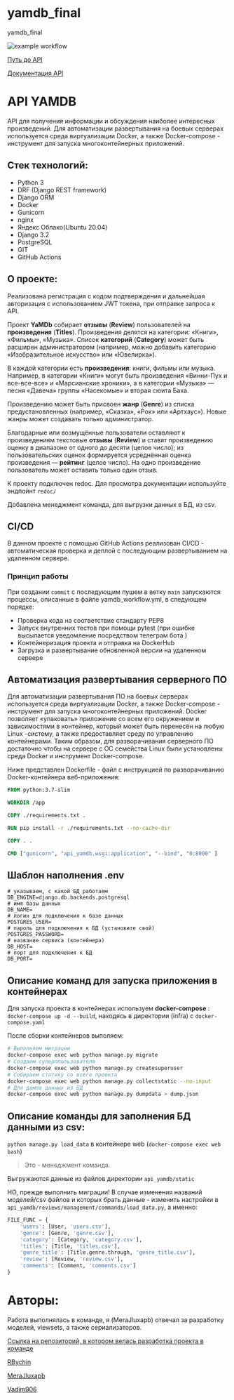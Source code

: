 # yamdb_final
yamdb_final

![example workflow](https://github.com/MeraJluxapb/yamdb_final/actions/workflows/yamdb_workflow.yml/badge.svg)

[Путь до API](http://62.84.125.2279/api/v1/)

[Документация API](http://62.84.125.227/redoc/)


API YAMDB
====
API для получения информации и обсуждения наиболее интересных произведений.
Для автоматизации развертывания на боевых серверах используется среда виртуализации Docker, а также Docker-compose - инструмент для запуска многоконтейнерных приложений.

## Стек технологий:
- Python 3
- DRF (Django REST framework)
- Django ORM
- Docker
- Gunicorn
- nginx
- Яндекс Облако(Ubuntu 20.04)
- Django 3.2
- PostgreSQL
- GIT
- GitHub Actions

## О проекте:
Реализована регистрация с кодом подтверждения и дальнейшая авторизация с использованием JWT токена, при отправке запроса к API.

Проект **YaMDb** собирает **отзывы** (**Review**) пользователей на **произведения** (**Titles**). Произведения делятся на категории: «Книги», «Фильмы», «Музыка». Список **категорий** (**Category**) может быть расширен администратором (например, можно добавить категорию «Изобразительное искусство» или «Ювелирка»).

В каждой категории есть **произведения**: книги, фильмы или музыка. Например, в категории «Книги» могут быть произведения «Винни-Пух и все-все-все» и «Марсианские хроники», а в категории «Музыка» — песня «Давеча» группы «Насекомые» и вторая сюита Баха.

Произведению может быть присвоен **жанр** (**Genre**) из списка предустановленных (например, «Сказка», «Рок» или «Артхаус»). Новые жанры может создавать только администратор.

Благодарные или возмущённые пользователи оставляют к произведениям текстовые **отзывы** (**Review**) и ставят произведению оценку в диапазоне от одного до десяти (целое число); из пользовательских оценок формируется усреднённая оценка произведения — **рейтинг** (целое число). На одно произведение пользователь может оставить только один отзыв.

К проекту подключен redoc. Для просмотра документации используйте эндпойнт `redoc/`

Добавлена менеджмент команда, для выгрузки данных в БД, из csv.

## CI/CD
В данном проекте с помощью GitHub Actions реализован CI/CD - автоматическая проверка и деплой с последующим развертыванием на удаленном сервере. 

### Принцип работы 
При создании `commit` с последующим пушем в ветку `main` запускаются процессы, описанные в файле yamdb_workflow.yml, в следующем порядке:
- Проверка кода на соответствие стандарту PEP8
- Запуск внутренних тестов при помощи pytest (при ошибке высылается уведомление посредством телеграм бота )
- Контейнеризация проекта и отправка на DockerHub
- Загрузка и развертывание обновленной версии на удаленном сервере


## Автоматизация развертывания серверного ПО
Для автоматизации развертывания ПО на боевых серверах используется среда виртуализации Docker, а также Docker-compose - инструмент для запуска многоконтейнерных приложений. Docker позволяет «упаковать» приложение со всем его окружением и зависимостями в контейнер, который может быть перенесён на любую Linux -систему, а также предоставляет среду по управлению контейнерами. Таким образом, для разворачивания серверного ПО достаточно чтобы на сервере с ОС семейства Linux были установлены среда Docker и инструмент Docker-compose.

Ниже представлен Dockerfile - файл с инструкцией по разворачиванию Docker-контейнера веб-приложения:
```Dockerfile
FROM python:3.7-slim

WORKDIR /app

COPY ./requirements.txt .

RUN pip install -r ./requirements.txt --no-cache-dir

COPY . .

CMD ["gunicorn", "api_yamdb.wsgi:application", "--bind", "0:8000" ]
```

## Шаблон наполнения .env
```
# указываем, с какой БД работаем
DB_ENGINE=django.db.backends.postgresql
# имя базы данных
DB_NAME=
# логин для подключения к базе данных
POSTGRES_USER=
# пароль для подключения к БД (установите свой)
POSTGRES_PASSWORD=
# название сервиса (контейнера)
DB_HOST=
# порт для подключения к БД
DB_PORT=
```

## Описание команд для запуска приложения в контейнерах
Для запуска проекта в контейнерах используем **docker-compose** : ```docker-compose up -d --build```, находясь в директории (infra) с ```docker-compose.yaml```

После сборки контейнеров выполяем:
```bash
# Выполняем миграции
docker-compose exec web python manage.py migrate
# Создаем суперппользователя
docker-compose exec web python manage.py createsuperuser
# Собираем статику со всего проекта
docker-compose exec web python manage.py collectstatic --no-input
# Для дампа данных из БД
docker-compose exec web python manage.py dumpdata > dump.json
```

## Описание команды для заполнения БД данными из csv:
```python manage.py load_data``` в контейнере web (```docker-compose exec web bash```)

>Это - менеджмент команда.
>
Выгружаются данные из файлов директории ```api_yamdb/static```

НО, прежде выполнить миграции! 
В случае изменения названий моделей/csv файлов и которых брать данные - изменить настройки в `api_yamdb/reviews/management/commands/load_data.py`, а именно:

```python
FILE_FUNC = {
    'users': [User, 'users.csv'],
    'genre': [Genre, 'genre.csv'],
    'category': [Category, 'category.csv'],
    'titles': [Title, 'titles.csv'],
    'genre_title': [Title.genre.through, 'genre_title.csv'],
    'review': [Review, 'review.csv'],
    'comments': [Comment, 'comments.csv']
}
```

Авторы:
===
 Работа выполнялась в команде, я (MeraJluxapb) отвечал за разработку моделей, viewsets, а также сериализаторов.
 
[Ссылка на репозиторий, в котором велась разработка проекта в команде](https://github.com/RBychin/api_yamdb)

[RBychin](https://github.com/RBychin)

[MeraJluxapb](https://github.com/MeraJluxapb)

[Vadim906](https://github.com/Vadim906)